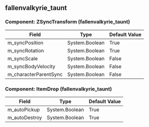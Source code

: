 ## fallenvalkyrie_taunt

### Component: ZSyncTransform (fallenvalkyrie_taunt)

|Field|Type|Default Value|
|---|---|---|
|m_syncPosition|System.Boolean|True|
|m_syncRotation|System.Boolean|True|
|m_syncScale|System.Boolean|False|
|m_syncBodyVelocity|System.Boolean|False|
|m_characterParentSync|System.Boolean|False|

### Component: ItemDrop (fallenvalkyrie_taunt)

|Field|Type|Default Value|
|---|---|---|
|m_autoPickup|System.Boolean|True|
|m_autoDestroy|System.Boolean|True|

